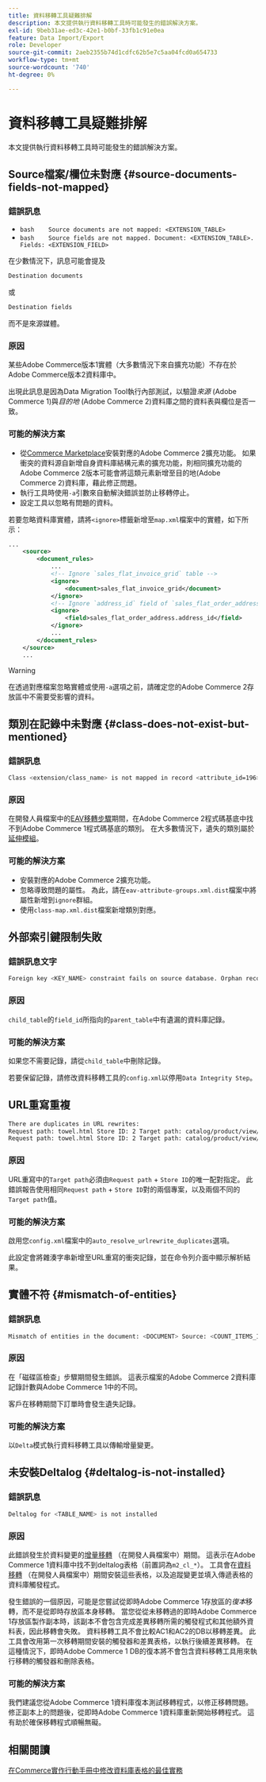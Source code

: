 ```yaml
---
title: 資料移轉工具疑難排解
description: 本文提供執行資料移轉工具時可能發生的錯誤解決方案。
exl-id: 9beb31ae-ed3c-42e1-b0bf-33fb1c91e0ea
feature: Data Import/Export
role: Developer
source-git-commit: 2aeb2355b74d1cdfc62b5e7c5aa04fcd0a654733
workflow-type: tm+mt
source-wordcount: '740'
ht-degree: 0%

---
```


# 資料移轉工具疑難排解

本文提供執行資料移轉工具時可能發生的錯誤解決方案。

## Source檔案/欄位未對應 {#source-documents-fields-not-mapped}

### 錯誤訊息

* ```bash    Source documents are not mapped: <EXTENSION_TABLE>    ```
* ```bash    Source fields are not mapped. Document: <EXTENSION_TABLE>. Fields: <EXTENSION_FIELD>    ```

在少數情況下，訊息可能會提及

```bash
Destination documents
```

或

```bash
Destination fields
```

而不是來源媒體。

### 原因

某些Adobe Commerce版本1實體（大多數情況下來自擴充功能）不存在於Adobe Commerce版本2資料庫中。

出現此訊息是因為Data Migration Tool執行內部測試，以驗證&#x200B;*來源* (Adobe Commerce 1)與&#x200B;*目的地* (Adobe Commerce 2)資料庫之間的資料表與欄位是否一致。

### 可能的解決方案

* 從[Commerce Marketplace](https://marketplace.magento.com/)安裝對應的Adobe Commerce 2擴充功能。     如果衝突的資料源自新增自身資料庫結構元素的擴充功能，則相同擴充功能的Adobe Commerce 2版本可能會將這類元素新增至目的地(Adobe Commerce 2)資料庫，藉此修正問題。
* 執行工具時使用`-a`引數來自動解決錯誤並防止移轉停止。
* 設定工具以忽略有問題的資料。

若要忽略資料庫實體，請將`<ignore>`標籤新增至`map.xml`檔案中的實體，如下所示：

```xml
...
    <source>
        <document_rules>
            ...
            <!-- Ignore `sales_flat_invoice_grid` table -->
            <ignore>
                <document>sales_flat_invoice_grid</document>
            </ignore>
            <!-- Ignore `address_id` field of `sales_flat_order_address` table -->
            <ignore>
                <field>sales_flat_order_address.address_id</field>
            </ignore>
            ...
        </document_rules>
    </source>
    ...
```

>[!WARNING]
>
>在透過對應檔案忽略實體或使用`-a`選項之前，請確定您的Adobe Commerce 2存放區中不需要受影響的資料。

## 類別在記錄中未對應 {#class-does-not-exist-but-mentioned}

### 錯誤訊息

```bash
Class <extension/class_name> is not mapped in record <attribute_id=196>
```

### 原因

在開發人員檔案中的[EAV移轉步驟](https://experienceleague.adobe.com/en/docs/commerce-operations/tools/data-migration/basics/technical-specification)期間，在Adobe Commerce 2程式碼基底中找不到Adobe Commerce 1程式碼基底的類別。 在大多數情況下，遺失的類別屬於[延伸模組](https://experienceleague.adobe.com/en/docs/commerce-operations/operational-playbook/glossary#extension)。

### 可能的解決方案

* 安裝對應的Adobe Commerce 2擴充功能。
* 忽略導致問題的屬性。    為此，請在`eav-attribute-groups.xml.dist`檔案中將屬性新增到`ignore`群組。
* 使用`class-map.xml.dist`檔案新增類別對應。

## 外部索引鍵限制失敗

### 錯誤訊息文字

```bash
Foreign key <KEY_NAME> constraint fails on source database. Orphan records id: <id_1>, <id_2> from <child_table>.<field_id> has no referenced records in <parent_table>
```

### 原因

`child_table`的`field_id`所指向的`parent_table`中有遺漏的資料庫記錄。

### 可能的解決方案

如果您不需要記錄，請從`child_table`中刪除記錄。

若要保留記錄，請修改資料移轉工具的`config.xml`以停用`Data Integrity Step`。

## URL重寫重複

```xml
There are duplicates in URL rewrites:
Request path: towel.html Store ID: 2 Target path: catalog/product/view/id/10
Request path: towel.html Store ID: 2 Target path: catalog/product/view/id/12
```

### 原因

URL重寫中的`Target path`必須由`Request path` + `Store ID`的唯一配對指定。 此錯誤報告使用相同`Request path` + `Store ID`對的兩個專案，以及兩個不同的`Target path`值。

### 可能的解決方案

啟用您`config.xml`檔案中的`auto_resolve_urlrewrite_duplicates`選項。

此設定會將雜湊字串新增至URL重寫的衝突記錄，並在命令列介面中顯示解析結果。

## 實體不符 {#mismatch-of-entities}

### 錯誤訊息

```bash
Mismatch of entities in the document: <DOCUMENT> Source: <COUNT_ITEMS_IN_SOURCE_TABLE> Destination: <COUNT_ITEMS_IN_DESTINATION_TABLE>
```

### 原因

在「磁碟區檢查」步驟期間發生錯誤。 這表示檔案的Adobe Commerce 2資料庫記錄計數與Adobe Commerce 1中的不同。

客戶在移轉期間下訂單時會發生遺失記錄。

### 可能的解決方案

以`Delta`模式執行資料移轉工具以傳輸增量變更。

## 未安裝Deltalog {#deltalog-is-not-installed}

### 錯誤訊息

```bash
Deltalog for <TABLE_NAME> is not installed
```

### 原因

此錯誤發生於資料變更的[增量移轉](https://experienceleague.adobe.com/en/docs/commerce-operations/tools/data-migration/migrate-data/delta) （在開發人員檔案中）期間。 這表示在Adobe Commerce 1資料庫中找不到deltalog表格（前置詞為`m2_cl_*`）。 工具會在[資料移轉](https://experienceleague.adobe.com/en/docs/commerce-operations/tools/data-migration/migrate-data/data) （在開發人員檔案中）期間安裝這些表格，以及追蹤變更並填入傳遞表格的資料庫觸發程式。

發生錯誤的一個原因，可能是您嘗試從即時Adobe Commerce 1存放區的&#x200B;*復本*&#x200B;移轉，而不是從即時存放區本身移轉。 當您從從未移轉過的即時Adobe Commerce 1存放區製作副本時，該副本不會包含完成差異移轉所需的觸發程式和其他額外資料表，因此移轉會失敗。 資料移轉工具不會比較AC1和AC2的DB以移轉差異。 此工具會改用第一次移轉期間安裝的觸發器和差異表格，以執行後續差異移轉。 在這種情況下，即時Adobe Commerce 1 DB的復本將不會包含資料移轉工具用來執行移轉的觸發器和刪除表格。

### 可能的解決方案

我們建議您從Adobe Commerce 1資料庫復本測試移轉程式，以修正移轉問題。 修正副本上的問題後，從即時Adobe Commerce 1資料庫重新開始移轉程式。 這有助於確保移轉程式順暢無礙。

## 相關閱讀

[在Commerce實作行動手冊中修改資料庫表格的最佳實務](https://experienceleague.adobe.com/en/docs/commerce-operations/implementation-playbook/best-practices/development/modifying-core-and-third-party-tables#why-adobe-recommends-avoiding-modifications)

